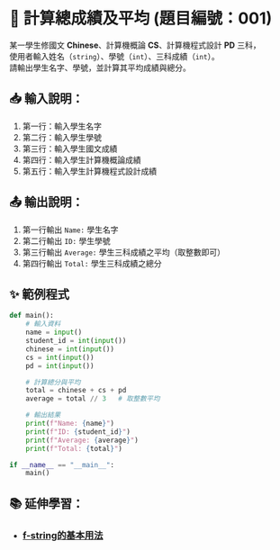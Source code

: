 # 🧮 計算總成績及平均 (題目編號：001)

某一學生修國文 **Chinese**、計算機概論 **CS**、計算機程式設計 **PD** 三科，  
使用者輸入姓名（`string`）、學號（`int`）、三科成績（`int`）。  
請輸出學生名字、學號，並計算其平均成績與總分。


## 📥 輸入說明：
1. 第一行：輸入學生名字  
2. 第二行：輸入學生學號  
3. 第三行：輸入學生國文成績  
4. 第四行：輸入學生計算機概論成績  
5. 第五行：輸入學生計算機程式設計成績  

## 📤 輸出說明：
1. 第一行輸出 `Name:` 學生名字  
2. 第二行輸出 `ID:` 學生學號  
3. 第三行輸出 `Average:` 學生三科成績之平均（取整數即可）  
4. 第四行輸出 `Total:` 學生三科成績之總分  

## ✨ 範例程式

~~~python
def main():
    # 輸入資料
    name = input()
    student_id = int(input())
    chinese = int(input())
    cs = int(input())
    pd = int(input())

    # 計算總分與平均
    total = chinese + cs + pd
    average = total // 3   # 取整數平均

    # 輸出結果
    print(f"Name: {name}")
    print(f"ID: {student_id}")
    print(f"Average: {average}")
    print(f"Total: {total}")

if __name__ == "__main__":
    main()
~~~

## 📚 延伸學習：
 - ### [f-string的基本用法](../README.md#-五輸出格式化f-string-應用)
